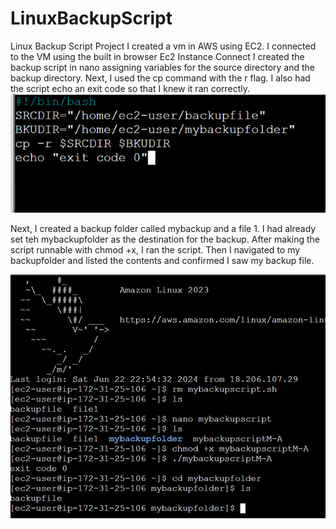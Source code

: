 # LinuxBackupScript
Linux Backup Script Project
I created a vm in AWS using EC2.
I connected to the VM using the built in browser Ec2 Instance Connect
I created the backup script in nano assigning variables for the source directory and the backup directory.
Next, I used the cp command with the r flag. 
I also had the script echo an exit code so that I knew it ran correctly.
![image](https://github.com/610jackson/LinuxBackupScript/blob/main/script.png)


Next, I created a backup folder called mybackup and a file 1. I had already set teh mybackupfolder as the destination for the backup.
After making the script runnable with chmod +x, I ran the script.
Then I navigated to my backupfolder and listed the contents and confirmed I saw my backup file.

![image](https://github.com/610jackson/LinuxBackupScript/blob/main/Picture1.png)
